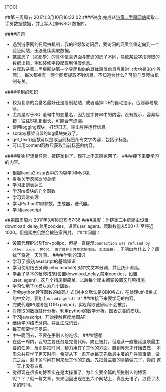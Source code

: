 [TOC]

##第三周周五  2017年3月10日16:33:02
####进度:完成从[链家二手房网站](http://qd.lianjia.com/ershoufang/huangdao/)爬取二手房数据数据，并且写入到MySQL数据库。

####问题
- 遇到链家网的反爬虫机制，我的IP频繁访问后，要访问的网页会重定向到一个验证网站，无法继续爬取数据。
- 某些房子（如别墅）的具体信息界面与普通的房子不同，导致某些字段爬取的数据出错。例如装修字段爬取到供暖信息。
- 在爬取[链家二手房网站](http://qd.lianjia.com/ershoufang/huangdao/)第一个界面指向的具体房屋信息界面时（大约是30个界面），
每次都会有一两个网页提取不到信息，不知道为什么？可能与反爬虫机制有关。

####学到的知识
- 较为复杂的变量名最好还是复制粘贴，或者选择IDE的自动提示，否则容易敲错。
- 尤其是对于SQL语句中的变量名，因为是字符串中的内容，没有提示，容易写错；往往SQL都很长，可能会有遗漏。
- 使用logging模块，打印日志，输出程序运行信息。
- scrapy框架自带的log模块失效了。
- get_text()函数可以提取当前标签所有文字内容，包括子标签。
- 可以用content函数只获取当前标签的内容。

####哈哈
IP流量异常，被链家封了，现在上不去链家网了。
####接下来要学习的内容。
- 根据lianjia2.data表中的内容学习MySQL
- 看看关于反爬虫的总结
- 学习正则表达式
- 学习re模块的几个函数
- 学习异常处理
- 学习Python中的参数，生成器，迭代器。
- 学习javascript

##第四周周六 2017年3月18日19:57:36
####进度：为链家二手房爬虫设置download_delay,禁用cookies，设置user_agent。爬取数量从500+升至将近1000。但是爬虫仍然会被链家网封。
####问题：
- 设置代理IP以及Tor+polipo，但是一直提示`Connection was refused by other side: 10061: 由于目标计算机积极拒绝，无法连接。.`
不明白为什么？？困扰了将近一天时间。
####学到的知识
- 学习了部分javascript的基础知识
- 学习使用结巴分词(jieba module),对中文文本分词，并且统计词频。
- 学会了基本的反爬措施(设置download_delay,禁用cookies，设置user_agent)。这几个措施很简单，以后每个爬虫都要设置这几项措施。
- 学习使用了re模块的几个函数。
- 学会python读写函数的编码方式(对中文默认是GBK格式)，在处理utf-8格式的中文时，要加上`encoding='utf-8'`
####接下来要学习的内容。
- 完成代理IP(或者是TOR+polipo)，实现爬取链家网不会被封。
- 对爬取的数据进行分析。利用python的数学分析，图表之类的模块。
- 学习javascript。开始接触百度地图API。
- 继续学习结巴分词。并且生成词云。
- 每天都要学习英语。
- 中午晚回去，不要在乎别人的吃饭。
####感想
- 在这一周内，我的主要任务是完善代码，防止被封，但是我一直拖延这项最主要的任务，反而是把时间，精力用在了其他的方面。直到昨天才开始去做，
本周总共只学了两天时间。希望从下一周开始每天先做最主要的几件事事情，做完之后，剩下的时间在用来玩其他的东西。先把最主要的事情做完了，你的
这一天才没有白费。
- 觉得现在很多的博客实在是太操蛋了，为什么要全篇的照搬别人的博客呢？？？就一篇文章，来来回回出现在五六个网站上，真是无语了。浪费了太多的时间。